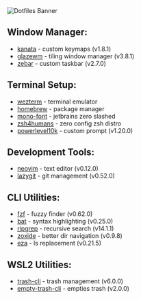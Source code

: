<img src="https://capsule-render.vercel.app/api?type=waving&height=200&color=0:02569B,100:005078&text=~/dotfiles&fontAlignY=38&fontColor=ffffff&fontSize=60&animation=fadeIn&section=header" alt="Dotfiles Banner" align="center"/>

## Window Manager:

- [kanata](https://github.com/jtroo/kanata/) - custom keymaps (v1.8.1)
- [glazewm](https://github.com/glzr-io/glazewm) - tiling window manager (v3.8.1)
- [zebar](https://github.com/glzr-io/zebar) - custom taskbar (v2.7.0)

## Terminal Setup:

- [wezterm](https://github.com/wez/wezterm) - terminal emulator
- [homebrew](https://github.com/Homebrew/brew) - package manager
- [mono-font](https://github.com/sharpjs/JetBrainsMonoSlashed) - jetbrains zero slashed
- [zsh4humans](https://github.com/romkatv/zsh4humans) - zero config zsh distro
- [powerlevel10k](https://github.com/romkatv/powerlevel10k) - custom prompt (v1.20.0)

## Development Tools:

- [neovim](https://github.com/neovim/neovim) - text editor (v0.12.0)
- [lazygit](https://github.com/jesseduffield/lazygit) - git management (v0.52.0)

## CLI Utilities:

- [fzf](https://github.com/junegunn/fzf) - fuzzy finder (v0.62.0)
- [bat](https://github.com/sharkdp/bat) - syntax highlighting (v0.25.0)
- [ripgrep](https://github.com/BurntSushi/ripgrep) - recursive search (v14.1.1)
- [zoxide](https://github.com/ajeetdsouza/zoxide) - better dir navigation (v0.9.8)
- [eza](https://github.com/eza-community/eza) - ls replacement (v0.21.5)

## WSL2 Utilities:

- [trash-cli](https://github.com/sindresorhus/trash-cli) - trash management (v6.0.0)
- [empty-trash-cli](https://github.com/sindresorhus/empty-trash-cli) - empties trash (v2.0.0)
